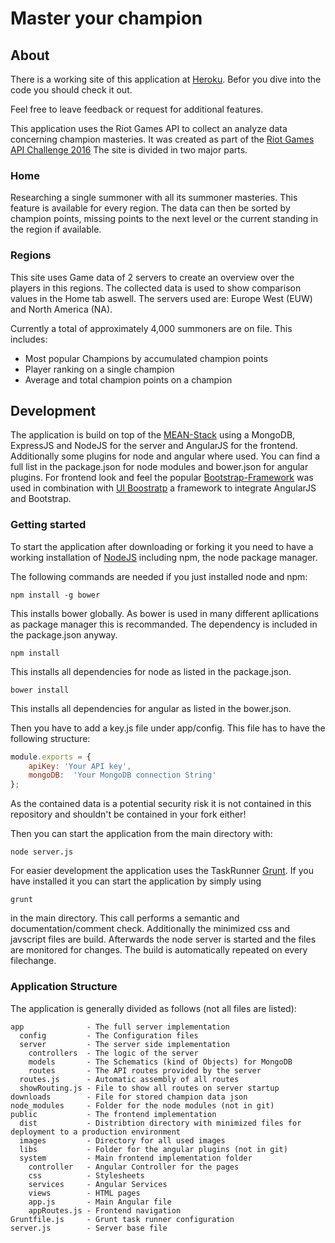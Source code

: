 # Master your champion

## About

There is a working site of this application at [Heroku](https://pure-cliffs-83291.herokuapp.com). Befor you dive into the code you should check it out.

Feel free to leave feedback or request for additional features.

This application uses the Riot Games API to collect an analyze data concerning champion masteries. It was created as part of the [Riot Games API Challenge 2016](https://developer.riotgames.com/discussion/announcements/show/eoq3tZd1) The site is divided in two major parts.

### Home

Researching a single summoner with all its summoner masteries. This feature is available for every region. The data can then be sorted by champion points, missing points to the next level or the current standing in the region if available.

### Regions

This site uses Game data of 2 servers to create an overview over the players in this regions. The collected data is used to show comparison values in the Home tab aswell. The servers used are: Europe West (EUW) and North America (NA).

Currently a total of approximately 4,000 summoners are on file. This includes:
* Most popular Champions by accumulated champion points
* Player ranking on a single champion
* Average and total champion points on a champion

## Development

The application is build on top of the [MEAN-Stack](http://mean.io/#!/) using a MongoDB, ExpressJS and NodeJS for the server and AngularJS for the frontend. Additionally some plugins for node and angular where used. You can find a full list in the package.json for node modules and bower.json for angular plugins. For frontend look and feel the popular [Bootstrap-Framework](http://getbootstrap.com/) was used in combination with [UI Boostratp](https://angular-ui.github.io/bootstrap/) a framework to integrate AngularJS and Bootstrap.

### Getting started

To start the application after downloading or forking it you need to have a working installation of [NodeJS](https://nodejs.org/en/) including npm, the node package manager.

The following commands are needed if you just installed node and npm:  
```
npm install -g bower
```
This installs bower globally. As bower is used in many different apllications as package manager this is recommanded. The dependency is included in the package.json anyway.  
```
npm install
```
This installs all dependencies for node as listed in the package.json.  
```
bower install
```
This installs all dependencies for angular as listed in the bower.json.


Then you have to add a key.js file under app/config. This file has to have the following structure:
```javascript
module.exports = {
    apiKey: 'Your API key', 
    mongoDB:  'Your MongoDB connection String'
};
```
As the contained data is a potential security risk it is not contained in this repository and shouldn't be contained in your fork either!

Then you can start the application from the main directory with:
```
node server.js
```
For easier development the application uses the TaskRunner [Grunt](http://gruntjs.com/). If you have installed it you can start the application by simply using
```
grunt
```
in the main directory. This call performs a semantic and documentation/comment check. Additionally the minimized css and javscript files are build. Afterwards the node server is started and the files are monitored for changes. The build is automatically repeated on every filechange.

### Application Structure

The application is generally divided as follows (not all files are listed):
```
app              - The full server implementation
  config         - The Configuration files
  server         - The server side implementation
    controllers  - The logic of the server
    models       - The Schematics (kind of Objects) for MongoDB
    routes       - The API routes provided by the server
  routes.js      - Automatic assembly of all routes
  showRouting.js - File to show all routes on server startup
downloads        - File for stored champion data json
node_modules     - Folder for the node modules (not in git)
public           - The frontend implementation
  dist           - Distribtion directory with minimized files for deployment to a production environment
  images         - Directory for all used images
  libs           - Folder for the angular plugins (not in git)
  system         - Main frontend implementation folder
    controller   - Angular Controller for the pages
    css          - Stylesheets
    services     - Angular Services
    views        - HTML pages
    app.js       - Main Angular file
    appRoutes.js - Frontend navigation
Gruntfile.js     - Grunt task runner configuration
server.js        - Server base file
```